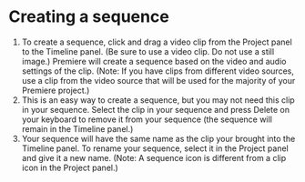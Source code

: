 # Creating a sequence

1. To create a sequence, click and drag a video clip from the Project panel to the Timeline panel. (Be sure to use a video clip. Do not use a still image.) Premiere will create a sequence based on the video and audio settings of the clip. (Note: If you have clips from different video sources, use a clip from the video source that will be used for the majority of your Premiere project.)
2. This is an easy way to create a sequence, but you may not need this clip in your sequence. Select the clip in your sequence and press Delete on your keyboard to remove it from your sequence \(the sequence will remain in the Timeline panel.\)
3. Your sequence will have the same name as the clip your brought into the Timeline panel. To rename your sequence, select it in the Project panel and give it a new name. \(Note: A sequence icon is different from a clip icon in the Project panel.\)

